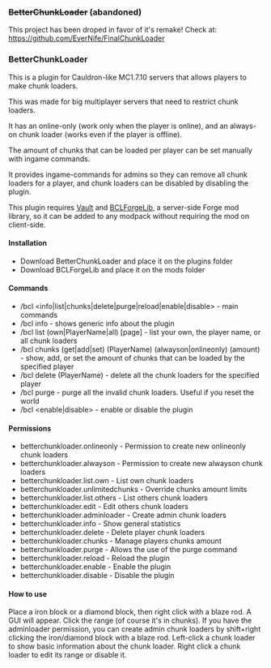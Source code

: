 ### ~~BetterChunkLoader~~ (abandoned)

This project has been droped in favor of it's remake! Check at: https://github.com/EverNife/FinalChunkLoader

### BetterChunkLoader
This is a plugin for Cauldron-like MC1.7.10 servers that allows players to make chunk loaders.

This was made for big multiplayer servers that need to restrict chunk loaders.

It has an online-only (work only when the player is online), and an always-on chunk loader (works even if the player is offline).

The amount of chunks that can be loaded per player can be set manually with ingame commands.

It provides ingame-commands for admins so they can remove all chunk loaders for a player, and chunk loaders can be disabled by disabling the plugin.

This plugin requires [Vault](https://dev.bukkit.org/bukkit-plugins/vault/) and [BCLForgeLib](https://github.com/KaiKikuchi/BCLForgeLib), a server-side Forge mod library, so it can be added to any modpack without requiring the mod on client-side.

#### Installation
- Download BetterChunkLoader and place it on the plugins folder
- Download BCLForgeLib and place it on the mods folder

#### Commands
- /bcl <info|list|chunks|delete|purge|reload|enable|disable> - main commands
- /bcl info - shows generic info about the plugin
- /bcl list (own|PlayerName|all) [page] - list your own, the player name, or all chunk loaders
- /bcl chunks (get|add|set) (PlayerName) (alwayson|onlineonly) (amount) - show, add, or set the amount of chunks that can be loaded by the specified player
- /bcl delete (PlayerName) - delete all the chunk loaders for the specified player
- /bcl purge - purge all the invalid chunk loaders. Useful if you reset the world
- /bcl <enable|disable> - enable or disable the plugin

#### Permissions
- betterchunkloader.onlineonly - Permission to create new onlineonly chunk loaders
- betterchunkloader.alwayson - Permission to create new alwayson chunk loaders
- betterchunkloader.list.own - List own chunk loaders
- betterchunkloader.unlimitedchunks - Override chunks amount limits
- betterchunkloader.list.others - List others chunk loaders
- betterchunkloader.edit - Edit others chunk loaders
- betterchunkloader.adminloader - Create admin chunk loaders
- betterchunkloader.info - Show general statistics
- betterchunkloader.delete - Delete player chunk loaders
- betterchunkloader.chunks - Manage players chunks amount
- betterchunkloader.purge - Allows the use of the purge command
- betterchunkloader.reload - Reload the plugin
- betterchunkloader.enable - Enable the plugin
- betterchunkloader.disable - Disable the plugin

#### How to use
Place a iron block or a diamond block, then right click with a blaze rod. A GUI will appear. Click the range (of course it's in chunks). If you have the adminloader permission, you can create admin chunk loaders by shift+right clicking the iron/diamond block with a blaze rod. Left-click a chunk loader to show basic information about the chunk loader. Right click a chunk loader to edit its range or disable it.

